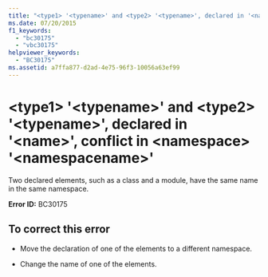 ```yaml
---
title: "<type1> '<typename>' and <type2> '<typename>', declared in '<name>', conflict in <namespace> '<namespacename>'"
ms.date: 07/20/2015
f1_keywords: 
  - "bc30175"
  - "vbc30175"
helpviewer_keywords: 
  - "BC30175"
ms.assetid: a7ffa877-d2ad-4e75-96f3-10056a63ef99
---
```

# \<type1> '\<typename>' and \<type2> '\<typename>', declared in '\<name>', conflict in \<namespace> '\<namespacename>'
Two declared elements, such as a class and a module, have the same name in the same namespace.  
  
 **Error ID:** BC30175  
  
## To correct this error  
  
-   Move the declaration of one of the elements to a different namespace.  
  
-   Change the name of one of the elements.